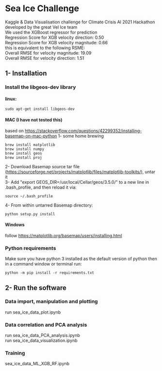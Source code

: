 # Sea Ice Challenge
Kaggle & Data Visualisation challenge for Climate Crisis AI 2021 Hackathon developed by the great Vel Ice team <br />
We used the XGBoost regressor for prediction <br />
Regression Score for XGB velocity direction:  0.50 <br />
Regression Score for XGB velocity magnitude:  0.66 <br />
this is equivalent to the following RSME: <br />
Overall RMSE for velocity magnitude:  19.09 <br />
Overall RMSE for velocity direction:  1.51 <br />
## 1- Installation
### Install the libgeos-dev library
#### linux:
```
sudo apt-get install libgeos-dev
```
#### MAC (I have not tested this)
based on https://stackoverflow.com/questions/42299352/installing-basemap-on-mac-python
1- some home brewing
```
brew install matplotlib
brew install numpy
brew install geos
brew install proj
```
2- Download Basemap source tar file (https://sourceforge.net/projects/matplotlib/files/matplotlib-toolkits/), untar it <br />
3- Add "export GEOS_DIR=/usr/local/Cellar/geos/3.5.0/" to a new line in .bash_profile, and then reload it via: <br />
```
source ~/.bash_profile
```
4- From within untarred Basemap directory:
```
python setup.py install
```
#### Windows
follow https://matplotlib.org/basemap/users/installing.html

### Python requirements
Make sure you have python 3 installed as the default version of python then in a command window or terminal run: <br />
```
python -m pip install -r requirements.txt 
```

## 2- Run the software
### Data import, manipulation and plotting
run sea_ice_data_plot.ipynb

### Data correlation and PCA analysis
run sea_ice_data_PCA_analysis.ipynb <br />
run sea_ice_data_visualization.ipynb 

### Training
sea_ice_data_ML_XGB_RF.ipynb


